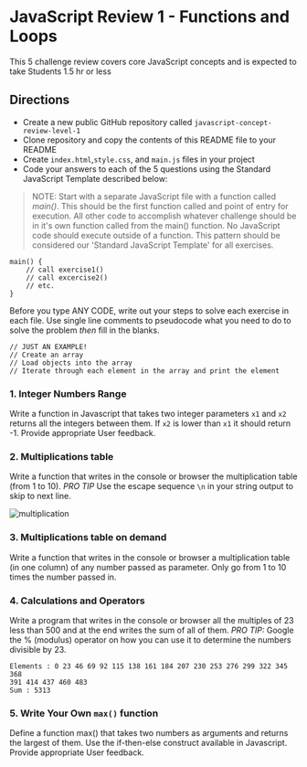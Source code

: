 # JavaScript Review 1 - Functions and Loops
This 5 challenge review covers core JavaScript concepts and is expected to take Students 1.5 hr or less

## Directions
* Create a new public GitHub repository called `javascript-concept-review-level-1`
* Clone repository and copy the contents of this README file to your README 
* Create `index.html`,`style.css`, and `main.js` files in your project
* Code your answers to each of the 5 questions using the Standard JavaScript Template described below:

> NOTE: Start with a separate JavaScript file with a function called *main()*. This should be the first function called and point of entry for execution. All other code to accomplish whatever challenge should be in it's own function called from the main() function. No JavaScript code should execute outside of a function. This pattern should be considered our 'Standard JavaScript Template' for all exercises.
```
main() {
    // call exercise1()
    // call excercise2()
    // etc.
}
```
Before you type ANY CODE, write out your steps to solve each exercise in each file. Use single line comments to pseudocode what you need to do to solve the problem *then* fill in the blanks.
```
// JUST AN EXAMPLE!
// Create an array
// Load objects into the array
// Iterate through each element in the array and print the element
```

### 1. Integer Numbers Range

Write a function in Javascript that takes two integer parameters `x1` and `x2` returns all the integers between them. If `x2` is lower than `x1` it should return -1. Provide appropriate User feedback.

### 2. Multiplications table

Write a function that writes in the console or browser the multiplication table (from 1 to 10). *PRO TIP* Use the escape sequence `\n` in your string output to skip to next line.

![multiplication](./multiplication-table.png?raw=true)


### 3. Multiplications table on demand

Write a function that writes in the console or browser a multiplication table (in one column) of any number passed as parameter. Only go from 1 to 10 times the number passed in.

### 4. Calculations and Operators

Write a program that writes in the console or browser all the multiples of 23 less than 500 and at the end writes the sum of all of them. *PRO TIP:* Google the % (modulus) operator on how you can use it to determine the numbers divisible by 23.

    Elements : 0 23 46 69 92 115 138 161 184 207 230 253 276 299 322 345 368
    391 414 437 460 483
    Sum : 5313

### 5. Write Your Own `max()` function

Define a function max() that takes two numbers as arguments and returns the largest of them. Use the if-then-else construct available in Javascript. Provide appropriate User feedback.



